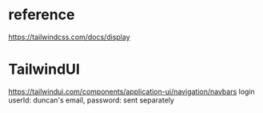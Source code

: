 
# reference
https://tailwindcss.com/docs/display

# TailwindUI
https://tailwindui.com/components/application-ui/navigation/navbars
login userId: duncan's email, password: sent separately




